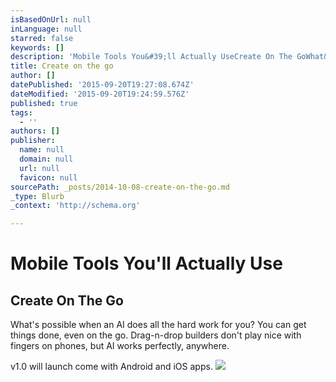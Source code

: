```yaml
---
isBasedOnUrl: null
inLanguage: null
starred: false
keywords: []
description: 'Mobile Tools You&#39;ll Actually UseCreate On The GoWhat&#39;s possible when an AI does all the hard work for you? You can get things done, even on the go. Dr'
title: Create on the go
author: []
datePublished: '2015-09-20T19:27:08.674Z'
dateModified: '2015-09-20T19:24:59.576Z'
published: true
tags:
  - ''
authors: []
publisher:
  name: null
  domain: null
  url: null
  favicon: null
sourcePath: _posts/2014-10-08-create-on-the-go.md
_type: Blurb
_context: 'http://schema.org'

---
```

# Mobile Tools You'll Actually Use

## Create On The Go

What's possible when an AI does all the hard work for you? You can get things done, even on the go. Drag-n-drop builders don't play nice with fingers on phones, but AI works perfectly, anywhere.

v1.0 will launch come with Android and iOS apps.
![](https://s3-us-west-2.amazonaws.com/cdn.thegrid.io/assets/images/phone.jpg)